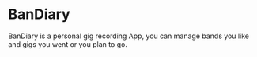 # BanDiary
BanDiary is a personal gig recording App, you can manage bands you like and gigs you went or you plan to go.
